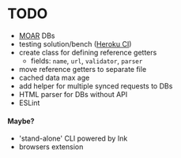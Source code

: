 # TODO

* [MOAR](https://www.urbandictionary.com/define.php?term=moar) DBs 
* testing solution/bench ([Heroku CI](https://devcenter.heroku.com/articles/heroku-ci#configuration-using-app-json))
* create class for defining reference getters
    * fields: `name`, `url`, `validator`, `parser`
* move reference getters to separate file
* cached data max age
* add helper for multiple synced requests to DBs 
* HTML parser for DBs without API
* ESLint

#### Maybe?

* 'stand-alone' CLI powered by Ink
* browsers extension
